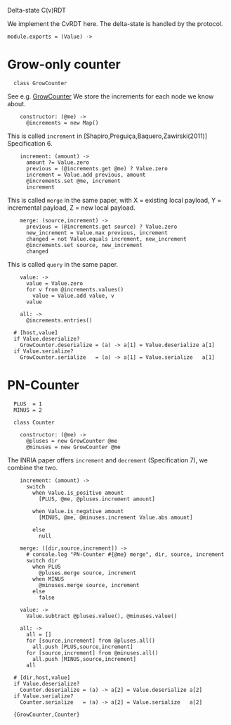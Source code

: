 Delta-state C(v)RDT

We implement the CvRDT here. The delta-state is handled by the protocol.

    module.exports = (Value) ->

Grow-only counter
=================

      class GrowCounter

See e.g. [GrowCounter](https://en.wikipedia.org/wiki/Conflict-free_replicated_data_type#G-Counter_(Grow-only_Counter))
We store the increments for each node we know about.

        constructor: (@me) ->
          @increments = new Map()

This is called `increment` in [Shapiro,Preguiça,Baquero,Zawirski(2011)] Specification 6.

        increment: (amount) ->
          amount ?= Value.zero
          previous = (@increments.get @me) ? Value.zero
          increment = Value.add previous, amount
          @increments.set @me, increment
          increment

This is called `merge` in the same paper, with X = existing local payload, Y = incremental payload, Z = new local payload.

        merge: (source,increment) ->
          previous = (@increments.get source) ? Value.zero
          new_increment = Value.max previous, increment
          changed = not Value.equals increment, new_increment
          @increments.set source, new_increment
          changed

This is called `query` in the same paper.

        value: ->
          value = Value.zero
          for v from @increments.values()
            value = Value.add value, v
          value

        all: ->
          @increments.entries()

      # [host,value]
      if Value.deserialize?
        GrowCounter.deserialize = (a) -> a[1] = Value.deserialize a[1]
      if Value.serialize?
        GrowCounter.serialize   = (a) -> a[1] = Value.serialize   a[1]

PN-Counter
==========

      PLUS  = 1
      MINUS = 2

      class Counter

        constructor: (@me) ->
          @pluses = new GrowCounter @me
          @minuses = new GrowCounter @me

The INRIA paper offers `increment` and `decrement` (Specification 7), we combine the two.

        increment: (amount) ->
          switch
            when Value.is_positive amount
              [PLUS, @me, @pluses.increment amount]

            when Value.is_negative amount
              [MINUS, @me, @minuses.increment Value.abs amount]

            else
              null

        merge: ([dir,source,increment]) ->
          # console.log "PN-Counter #{@me} merge", dir, source, increment
          switch dir
            when PLUS
              @pluses.merge source, increment
            when MINUS
              @minuses.merge source, increment
            else
              false

        value: ->
          Value.subtract @pluses.value(), @minuses.value()

        all: ->
          all = []
          for [source,increment] from @pluses.all()
            all.push [PLUS,source,increment]
          for [source,increment] from @minuses.all()
            all.push [MINUS,source,increment]
          all

      # [dir,host,value]
      if Value.deserialize?
        Counter.deserialize = (a) -> a[2] = Value.deserialize a[2]
      if Value.serialize?
        Counter.serialize   = (a) -> a[2] = Value.serialize   a[2]

      {GrowCounter,Counter}
